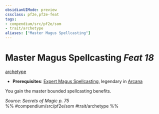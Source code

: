 ```yaml
---
obsidianUIMode: preview
cssclass: pf2e,pf2e-feat
tags:
- compendium/src/pf2e/som
- trait/archetype
aliases: ["Master Magus Spellcasting"]
---
```

# Master Magus Spellcasting  *Feat 18*  
[archetype](../../Rules/traits/archetype.md)  

- **Prerequisites**: [Expert Magus Spellcasting](expert-magus-spellcasting-som.md), legendary in [Arcana](../skills.md#Arcana)

You gain the master bounded spellcasting benefits.

*Source: Secrets of Magic p. 75*  
%% #compendium/src/pf2e/som #trait/archetype %%